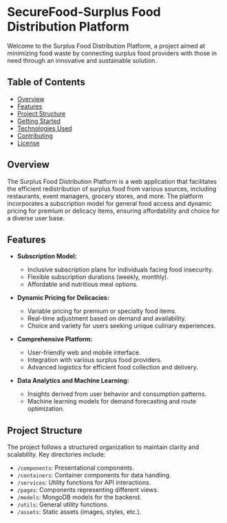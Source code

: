 # SecureFood-Surplus Food Distribution Platform

Welcome to the Surplus Food Distribution Platform, a project aimed at minimizing food waste by connecting surplus food providers with those in need through an innovative and sustainable solution.

## Table of Contents

- [Overview](#overview)
- [Features](#features)
- [Project Structure](#project-structure)
- [Getting Started](#getting-started)
- [Technologies Used](#technologies-used)
- [Contributing](#contributing)
- [License](#license)

## Overview

The Surplus Food Distribution Platform is a web application that facilitates the efficient redistribution of surplus food from various sources, including restaurants, event managers, grocery stores, and more. The platform incorporates a subscription model for general food access and dynamic pricing for premium or delicacy items, ensuring affordability and choice for a diverse user base.

## Features

- **Subscription Model:**
  - Inclusive subscription plans for individuals facing food insecurity.
  - Flexible subscription durations (weekly, monthly).
  - Affordable and nutritious meal options.

- **Dynamic Pricing for Delicacies:**
  - Variable pricing for premium or specialty food items.
  - Real-time adjustment based on demand and availability.
  - Choice and variety for users seeking unique culinary experiences.

- **Comprehensive Platform:**
  - User-friendly web and mobile interface.
  - Integration with various surplus food providers.
  - Advanced logistics for efficient food collection and delivery.

- **Data Analytics and Machine Learning:**
  - Insights derived from user behavior and consumption patterns.
  - Machine learning models for demand forecasting and route optimization.

## Project Structure

The project follows a structured organization to maintain clarity and scalability. Key directories include:

- `/components`: Presentational components.
- `/containers`: Container components for data handling.
- `/services`: Utility functions for API interactions.
- `/pages`: Components representing different views.
- `/models`: MongoDB models for the backend.
- `/utils`: General utility functions.
- `/assets`: Static assets (images, styles, etc.).

